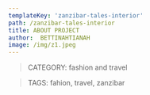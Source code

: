 ```yaml
---
templateKey: 'zanzibar-tales-interior'
path: /zanzibar-tales-interior
title: ABOUT PROJECT
author:  BETTINAHTIANAH
image: /img/z1.jpeg
---
```


>CATEGORY:
>fashion and travel

>TAGS:
>fahion, travel, zanzibar